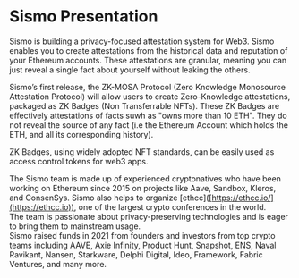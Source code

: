 # Sismo Presentation

Sismo is building a privacy-focused attestation system for Web3. Sismo enables you to create attestations from the historical data and reputation of your Ethereum accounts. These attestations are granular, meaning you can just reveal a single fact about yourself without leaking the others.

Sismo’s first release, the ZK-MOSA Protocol (Zero Knowledge Monosource Attestation Protocol) will allow users to create Zero-Knowledge attestations, packaged as ZK Badges (Non Transferrable NFTs). These ZK Badges are effectively attestations of facts suwh as "owns more than 10 ETH". They do not reveal the source of any fact (i.e the Ethereum Account which holds the ETH, and all its corresponding history).

ZK Badges, using widely adopted NFT standards, can be easily used as access control tokens for web3 apps.

The Sismo team is made up of experienced cryptonatives who have been working on Ethereum since 2015 on projects like Aave, Sandbox, Kleros, and ConsenSys. Sismo also helps to organize \[ethcc]\([https://ethcc.io/](https://ethcc.io)), one of the largest crypto conferences in the world. \
The team is passionate about privacy-preserving technologies and is eager to bring them to mainstream usage. \
Sismo raised funds in 2021 from founders and investors from top crypto teams including AAVE, Axie Infinity, Product Hunt, Snapshot, ENS, Naval Ravikant, Nansen, Starkware, Delphi Digital, Ideo, Framework, Fabric Ventures, and many more.
